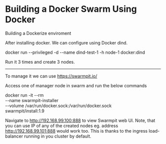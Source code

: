 # Building a Docker Swarm Using Docker
Building a Dockerize enviroment

After installing docker.
We can configure using Docker dind.

docker run --privileged -d --name dind-test-1 -h node-1 docker:dind

Run it 3 times and create 3 nodes.

----------------------------------
To manage it we can use https://swarmpit.io/

Access one of manager node in swarm and run the below commands

docker run -it --rm \
  --name swarmpit-installer \
  --volume /var/run/docker.sock:/var/run/docker.sock \
swarmpit/install:1.9

Navigate to http://192.168.99.100:888 to view Swarmpit web UI. Note, that you can use IP of any of the created nodes eg. address http://192.168.99.101:888 would work too. This is thanks to the ingress load-balancer running in you cluster by default.
